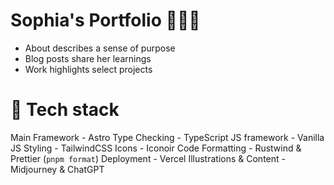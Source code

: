 # Sophia's Portfolio 👩🏻‍🎨

- About describes a sense of purpose
- Blog posts share her learnings
- Work highlights select projects

# 🤖 Tech stack

Main Framework - Astro
Type Checking - TypeScript
JS framework - Vanilla JS
Styling - TailwindCSS
Icons - Iconoir
Code Formatting - Rustwind & Prettier (`pnpm format`)
Deployment - Vercel
Illustrations & Content - Midjourney & ChatGPT
